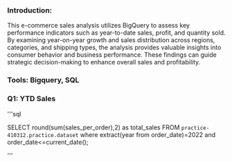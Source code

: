 ### Introduction:
This e-commerce sales analysis utilizes BigQuery to assess key performance indicators such as year-to-date sales, profit, and quantity sold. By examining year-on-year growth and sales distribution across regions, categories, and shipping types, the analysis provides valuable insights into consumer behavior and business performance. These findings can guide strategic decision-making to enhance overall sales and profitability.

### Tools: Bigquery, SQL

### Q1: YTD Sales

'''sql

SELECT 
    round(sum(sales_per_order),2) as total_sales
 FROM `practice-410312.practice.dataset` 
 where
  extract(year from order_date)=2022 and order_date<=current_date();
  
 '''
